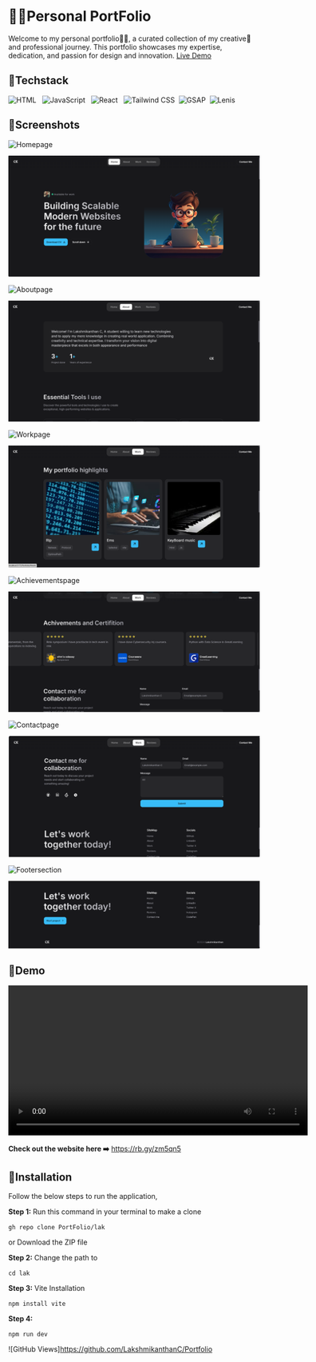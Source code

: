 
# 👨‍💻Personal PortFolio

Welcome to my personal portfolio👨‍💻, a curated collection of my creative🎨 and professional journey. This portfolio showcases my expertise, dedication, and passion for design and innovation. <a href="https://rb.gy/zm5qn5">Live Demo</a>

## 📌Techstack
![HTML](https://img.shields.io/badge/HTML-E34F26?style=flat&logo=html5&logoColor=white) &nbsp; ![JavaScript](https://img.shields.io/badge/JavaScript-F7DF1E?style=flat&logo=javascript&logoColor=black) &nbsp; ![React](https://img.shields.io/badge/React-61DAFB?style=flat&logo=react&logoColor=black) &nbsp; ![Tailwind CSS](https://img.shields.io/badge/Tailwind_CSS-38B2AC?style=flat&logo=tailwindcss&logoColor=white) &nbsp;![GSAP](https://img.shields.io/badge/GSAP-React-brightgreen?style=flat&logo=greensock) &nbsp;![Lenis](https://img.shields.io/badge/Lenis-blue?style=flat&logo=react)

## 📌Screenshots

![Homepage](https://img.shields.io/badge/Home&nbsp;page-%230078D4?style=flat&colorB=blue )

<img src="public/images/p1.png" alt="">


![Aboutpage](https://img.shields.io/badge/About&nbsp;page-%230078D4?style=flat&colorB=blue )

<img src="/public/images/About.png" alt="">


![Workpage](https://img.shields.io/badge/Work&nbsp;page-%230078D4?style=flat&colorB=blue)

<img src="public/images/Work.png" alt="">


![Achievementspage](https://img.shields.io/badge/Achievements&nbsp;&amp;&nbsp;Certifications&nbsp;page-%230078D4?style=flat&colorB=blue )

<img src="public/images/Achivements.png" alt="">

![Contactpage](https://img.shields.io/badge/Contact&nbsp;page-%230078D4?style=flat&colorB=blue)

<img src="public/images/Contact.png" alt="">


![Footersection](https://img.shields.io/badge/Footer&nbsp;section-%230078D4?style=flat&colorB=blue)

<img src="/public/images/Footer.png" alt="">

## 📌Demo

<video src="public/images/v1.mp4"  controls width="600">hi</video>

**Check out the website here ➡️** https://rb.gy/zm5qn5

## 📌Installation

Follow the below steps to run the application,

**Step 1:** Run this command in your terminal to make a clone

```
gh repo clone PortFolio/lak
```
or 
Download the ZIP file

**Step 2:** Change the path to
```
cd lak
```
**Step 3:** Vite Installation
```
npm install vite
```
**Step 4:** 
```
npm run dev
```

![GitHub Views]https://github.com/LakshmikanthanC/Portfolio
